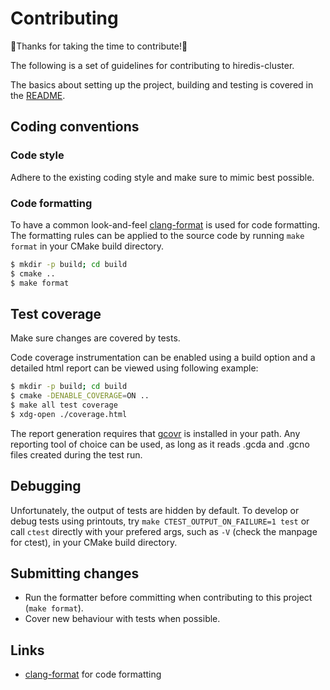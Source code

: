 # Contributing

:tada:Thanks for taking the time to contribute!:tada:

The following is a set of guidelines for contributing to hiredis-cluster.

The basics about setting up the project, building and testing is covered in
the [README](README.md).

## Coding conventions

### Code style

Adhere to the existing coding style and make sure to mimic best possible.

### Code formatting

To have a common look-and-feel [clang-format](https://clang.llvm.org/docs/ClangFormat.html)
is used for code formatting. The formatting rules can be applied to the
source code by running `make format` in your CMake build directory.

```sh
$ mkdir -p build; cd build
$ cmake ..
$ make format
```

## Test coverage

Make sure changes are covered by tests.

Code coverage instrumentation can be enabled using a build option and
a detailed html report can be viewed using following example:

```sh
$ mkdir -p build; cd build
$ cmake -DENABLE_COVERAGE=ON ..
$ make all test coverage
$ xdg-open ./coverage.html
```

The report generation requires that [gcovr](https://gcovr.com/en/stable/index.html)
is installed in your path. Any reporting tool of choice can be used, as long as
it reads .gcda and .gcno files created during the test run.

## Debugging

Unfortunately, the output of tests are hidden by default. To develop or debug
tests using printouts, try `make CTEST_OUTPUT_ON_FAILURE=1 test` or call `ctest`
directly with your prefered args, such as `-V` (check the manpage for ctest), in
your CMake build directory.

## Submitting changes

* Run the formatter before committing when contributing to this project (`make format`).
* Cover new behaviour with tests when possible.

## Links

* [clang-format](https://apt.llvm.org/) for code formatting
